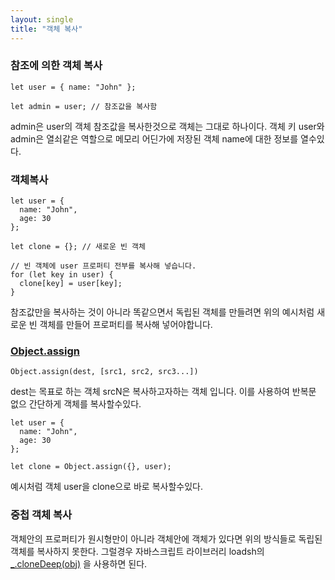 ```yaml
---
layout: single
title: "객체 복사"
---
```



### 참조에 의한 객체 복사

	let user = { name: "John" };

	let admin = user; // 참조값을 복사함
	
admin은 user의 객체 참조값을 복사한것으로 객체는 그대로 하나이다.
객체 키 user와 admin은 열쇠같은 역할으로 메모리 어딘가에 저장된 객체 name에 대한 정보를 열수있다.

### 객체복사

    let user = {
      name: "John",
      age: 30
    };
    
    let clone = {}; // 새로운 빈 객체
    
    // 빈 객체에 user 프로퍼티 전부를 복사해 넣습니다.
    for (let key in user) {
      clone[key] = user[key];
    }
	
참조값만을 복사하는 것이 아니라 똑같으면서 독립된 객체를 만들려면 위의 예시처럼 새로운 빈 객체를 만들어 프로퍼티를 복사해 넣어야합니다.

### [Object.assign](https://developer.mozilla.org/ko/docs/Web/JavaScript/Reference/Global_Objects/Object/assign "Object.assign")

	Object.assign(dest, [src1, src2, src3...])

dest는 목표로 하는 객체 srcN은  복사하고자하는 객체 입니다. 이를 사용하여 반복문 없으 간단하게 객체를 복사할수있다.

	let user = {
	  name: "John",
	  age: 30
	};

	let clone = Object.assign({}, user);
	
예시처럼 객체 user을 clone으로 바로 복사할수있다.

### 중첩 객체 복사

객체안의 프로퍼티가 원시형만이 아니라 객체안에 객체가 있다면 위의 방식들로 독립된 객체를 복사하지 못한다.
그럴경우 자바스크립트 라이브러리 loadsh의 [_.cloneDeep(obj)](https://lodash.com/docs#cloneDeep "_.cloneDeep(obj)") 을 사용하면 된다.
